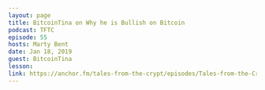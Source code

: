 ```yaml
---
layout: page
title: BitcoinTina on Why he is Bullish on Bitcoin
podcast: TFTC
episode: 55
hosts: Marty Bent
date: Jan 18, 2019
guest: BitcoinTina
lesson: 
link: https://anchor.fm/tales-from-the-crypt/episodes/Tales-from-the-Crypt-55-BitcoinTINA-aka-Rick-Flex-e2vpt9
---
```

